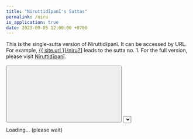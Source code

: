 ```yaml
---
title: "Niruttidīpanī's Suttas"
permalink: /niru
is_application: true
date: 2023-09-05 12:00:00 +0700
---
```


This is the single-sutta version of Niruttidīpanī. It can be accessed by URL. For example, [{{ site.url }}/niru?1](/niru?1) leads to the sutta no. 1. For the full version, please visit [Niruttidīpanī](/nirutti).

<div id="toolbar" style="padding-bottom:10px;padding-top:3px;z-index:10;">
<span class="toolbarbg">
<button onClick="bcUtil.toggleToolBar(niruSingle);"><svg class="icon"><use xlink:href="/assets/fontawesome/custom.svg#window-maximize"></use></svg></button>
<select id="suttaselector" title="Sutta number to go" onChange="niruSingle.goSutta();"></select>
</span>
</div>
<div id="textdisplay" class="textdisplay">Loading... (please wait)</div>
<script src="/assets/js/nirumoggutil.js"></script>
<script src="/assets/js/nirusingle.js"></script>
<script src="/assets/js/pako_inflate.min.js"></script>
<script>
niruSingle.util = bcUtil;
niruSingle.nirumoggUtil = nirumoggUtil;
niruSingle.loadText();
</script>
